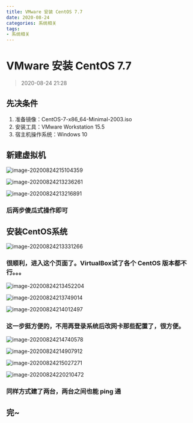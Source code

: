 ```yaml
---
title: VMware 安装 CentOS 7.7
date: 2020-08-24
categories: 系统相关
tags:
- 系统相关
---
```


# VMware 安装 CentOS 7.7

> 2020-08-24 21:28

## 先决条件

1. 准备镜像：CentOS-7-x86_64-Minimal-2003.iso
2. 安装工具：VMware Workstation 15.5
3. 宿主机操作系统：Windows 10

## 新建虚拟机

![image-20200824215104359](https://gitee.com/AmosWang/resource/raw/master/image/linux/vmware/1001.png)

![image-20200824213236261](https://gitee.com/AmosWang/resource/raw/master/image/linux/vmware/1002.png)

![image-20200824213216891](https://gitee.com/AmosWang/resource/raw/master/image/linux/vmware/1003.png)

### 后两步傻瓜式操作即可

## 安装CentOS系统

![image-20200824213331266](https://gitee.com/AmosWang/resource/raw/master/image/linux/vmware/1004.png)

### 很顺利，进入这个页面了。VirtualBox试了各个 CentOS 版本都不行。。。

![image-20200824213452204](https://gitee.com/AmosWang/resource/raw/master/image/linux/vmware/1005.png)

![image-20200824213749014](https://gitee.com/AmosWang/resource/raw/master/image/linux/vmware/1006.png)

![image-20200824214012497](https://gitee.com/AmosWang/resource/raw/master/image/linux/vmware/1007.png)

### 这一步挺方便的，不用再登录系统后改网卡那些配置了，很方便。

![image-20200824214740578](https://gitee.com/AmosWang/resource/raw/master/image/linux/vmware/1008.png)

![image-20200824214907912](https://gitee.com/AmosWang/resource/raw/master/image/linux/vmware/1009.png)

![image-20200824215027271](https://gitee.com/AmosWang/resource/raw/master/image/linux/vmware/1010.png)

![image-20200824220210472](https://gitee.com/AmosWang/resource/raw/master/image/linux/vmware/1011.png)

### 同样方式建了两台，两台之间也能 ping 通

## 完~